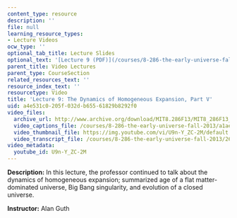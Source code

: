 ```yaml
---
content_type: resource
description: ''
file: null
learning_resource_types:
- Lecture Videos
ocw_type: ''
optional_tab_title: Lecture Slides
optional_text: '[Lecture 9 (PDF)](/courses/8-286-the-early-universe-fall-2013/resources/mit8_286f13_lec09)'
parent_title: Video Lectures
parent_type: CourseSection
related_resources_text: ''
resource_index_text: ''
resourcetype: Video
title: 'Lecture 9: The Dynamics of Homogeneous Expansion, Part V'
uid: a4e531c0-205f-032d-b655-61829b8292f0
video_files:
  archive_url: http://www.archive.org/download/MIT8.286F13/MIT8_286F13_lec09_300k.mp4
  video_captions_file: /courses/8-286-the-early-universe-fall-2013/a1aecbf6a9cc5a149b791a406921afcf_U9n-Y_ZC-2M.vtt
  video_thumbnail_file: https://img.youtube.com/vi/U9n-Y_ZC-2M/default.jpg
  video_transcript_file: /courses/8-286-the-early-universe-fall-2013/267c7e3266416a08c2d8445fb5817888_U9n-Y_ZC-2M.pdf
video_metadata:
  youtube_id: U9n-Y_ZC-2M
---
```


**Description:** In this lecture, the professor continued to talk about the dynamics of homogeneous expansion; summarized age of a flat matter-dominated universe, Big Bang singularity, and evolution of a closed universe.

**Instructor:** Alan Guth
